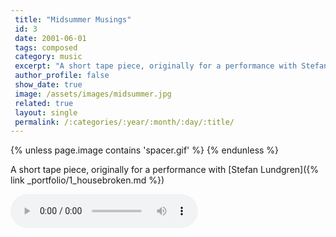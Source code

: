 ```yaml
---
 title: "Midsummer Musings"
 id: 3
 date: 2001-06-01
 tags: composed
 category: music
 excerpt: "A short tape piece, originally for a performance with Stefan Lundgren...."
 author_profile: false
 show_date: true
 image: /assets/images/midsummer.jpg
 related: true
 layout: single
 permalink: /:categories/:year/:month/:day/:title/
---
```

{% unless page.image contains 'spacer.gif' %}
{% endunless %}

A short tape piece, originally for a performance with [Stefan Lundgren]({% link _portfolio/1_housebroken.md %})

![](/assets/files/music/media/midsummer_remix_2.mp3)
